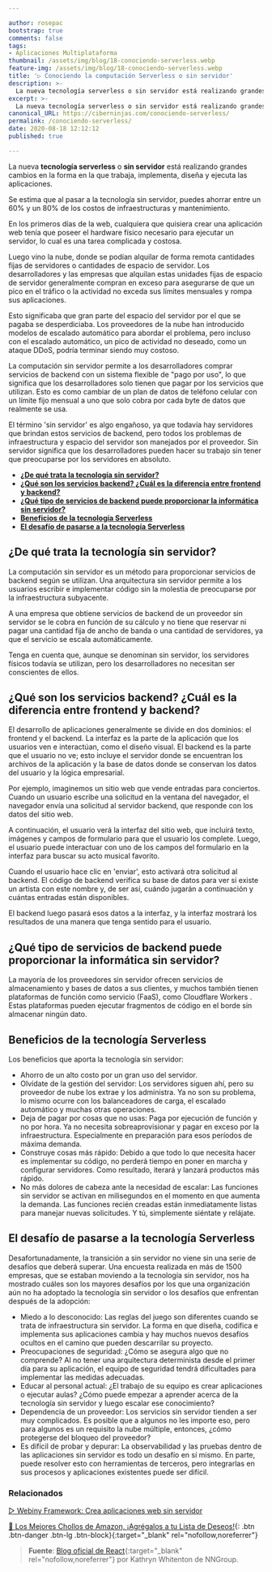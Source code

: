 ```yaml
---

author: rosepac
bootstrap: true
comments: false
tags:
- Aplicaciones Multiplataforma
thumbnail: /assets/img/blog/18-conociendo-serverless.webp
feature-img: /assets/img/blog/18-conociendo-serverless.webp
title: '▷ Conociendo la computación Serverless o sin servidor'
description: >-
  La nueva tecnología serverless o sin servidor está realizando grandes cambios en la forma en la que trabaja, implementa, diseña y ejecuta las aplicaciones.
excerpt: >-
  La nueva tecnología serverless o sin servidor está realizando grandes cambios en la forma en la que trabaja, implementa, diseña y ejecuta las aplicaciones.
canonical_URL: https://ciberninjas.com/conociendo-serverless/
permalink: /conociendo-serverless/
date: 2020-08-18 12:12:12
published: true

---
```

<!-- La mayoría de los proveedores sin servidor ofrecen servicios de almacenamiento y bases de datos a sus clientes, y muchos también tienen plataformas de función como servicio (FaaS) , como Cloudflare Workers . Estas plataformas pueden ejecutar fragmentos de código en el borde sin almacenar ningún dato. -->

La nueva **tecnología serverless** o **sin servidor** está realizando grandes cambios en la forma en la que trabaja, implementa, diseña y ejecuta las aplicaciones.

Se estima que al pasar a la tecnología sin servidor, puedes ahorrar entre un 60% y un 80% de los costos de infraestructuras y mantenimiento.

En los primeros días de la web, cualquiera que quisiera crear una aplicación web tenía que poseer el hardware físico necesario para ejecutar un servidor, lo cual es una tarea complicada y costosa.

Luego vino la nube, donde se podían alquilar de forma remota cantidades fijas de servidores o cantidades de espacio de servidor. Los desarrolladores y las empresas que alquilan estas unidades fijas de espacio de servidor generalmente compran en exceso para asegurarse de que un pico en el tráfico o la actividad no exceda sus límites mensuales y rompa sus aplicaciones.

Esto significaba que gran parte del espacio del servidor por el que se pagaba se desperdiciaba. Los proveedores de la nube han introducido modelos de escalado automático para abordar el problema, pero incluso con el escalado automático, un pico de actividad no deseado, como un ataque DDoS, podría terminar siendo muy costoso.

La computación sin servidor permite a los desarrolladores comprar servicios de backend con un sistema flexible de "pago por uso", lo que significa que los desarrolladores solo tienen que pagar por los servicios que utilizan. Esto es como cambiar de un plan de datos de teléfono celular con un límite fijo mensual a uno que solo cobra por cada byte de datos que realmente se usa.

El término 'sin servidor' es algo engañoso, ya que todavía hay servidores que brindan estos servicios de backend, pero todos los problemas de infraestructura y espacio del servidor son manejados por el proveedor. Sin servidor significa que los desarrolladores pueden hacer su trabajo sin tener que preocuparse por los servidores en absoluto.

- [**¿De qué trata la tecnología sin servidor?**](#de-qué-trata-la-tecnología-sin-servidor)
- [**¿Qué son los servicios backend? ¿Cuál es la diferencia entre frontend y backend?**](#qué-son-los-servicios-backend-cuál-es-la-diferencia-entre-frontend-y-backend)
- [**¿Qué tipo de servicios de backend puede proporcionar la informática sin servidor?**](#qué-tipo-de-servicios-de-backend-puede-proporcionar-la-informática-sin-servidor)
- [**Beneficios de la tecnología Serverless**](#beneficios-de-la-tecnología-serverless)
- [**El desafío de pasarse a la tecnología Serverless**](#el-desafío-de-pasarse-a-la-tecnología-serverless)

## **¿De qué trata la tecnología sin servidor?**

La computación sin servidor es un método para proporcionar servicios de backend según se utilizan. Una arquitectura sin servidor permite a los usuarios escribir e implementar código sin la molestia de preocuparse por la infraestructura subyacente.

A una empresa que obtiene servicios de backend de un proveedor sin servidor se le cobra en función de su cálculo y no tiene que reservar ni pagar una cantidad fija de ancho de banda o una cantidad de servidores, ya que el servicio se escala automáticamente.

Tenga en cuenta que, aunque se denominan sin servidor, los servidores físicos todavía se utilizan, pero los desarrolladores no necesitan ser conscientes de ellos.

## **¿Qué son los servicios backend? ¿Cuál es la diferencia entre frontend y backend?**

El desarrollo de aplicaciones generalmente se divide en dos dominios: el frontend y el backend. La interfaz es la parte de la aplicación que los usuarios ven e interactúan, como el diseño visual. El backend es la parte que el usuario no ve; esto incluye el servidor donde se encuentran los archivos de la aplicación y la base de datos donde se conservan los datos del usuario y la lógica empresarial.

Por ejemplo, imaginemos un sitio web que vende entradas para conciertos. Cuando un usuario escribe una solicitud en la ventana del navegador, el navegador envía una solicitud al servidor backend, que responde con los datos del sitio web.

A continuación, el usuario verá la interfaz del sitio web, que incluirá texto, imágenes y campos de formulario para que el usuario los complete. Luego, el usuario puede interactuar con uno de los campos del formulario en la interfaz para buscar su acto musical favorito.

Cuando el usuario hace clic en 'enviar', esto activará otra solicitud al backend. El código de backend verifica su base de datos para ver si existe un artista con este nombre y, de ser así, cuándo jugarán a continuación y cuántas entradas están disponibles.

El backend luego pasará esos datos a la interfaz, y la interfaz mostrará los resultados de una manera que tenga sentido para el usuario. 

## **¿Qué tipo de servicios de backend puede proporcionar la informática sin servidor?**

La mayoría de los proveedores sin servidor ofrecen servicios de almacenamiento y bases de datos a sus clientes, y muchos también tienen plataformas de función como servicio (FaaS), como Cloudflare Workers . Estas plataformas pueden ejecutar fragmentos de código en el borde sin almacenar ningún dato.

## **Beneficios de la tecnología Serverless**

Los beneficios que aporta la tecnología sin servidor:

- Ahorro de un alto costo por un gran uso del servidor.
- Olvídate de la gestión del servidor: Los servidores siguen ahí, pero su proveedor de nube los extrae y los administra. Ya no son su problema, lo mismo ocurre con los balanceadores de carga, el escalado automático y muchas otras operaciones.
- Deja de pagar por cosas que no usas: Paga por ejecución de función y no por hora. Ya no necesita sobreaprovisionar y pagar en exceso por la infraestructura. Especialmente en preparación para esos períodos de máxima demanda.
- Construye cosas más rápido: Debido a que todo lo que necesita hacer es implementar su código, no perderá tiempo en poner en marcha y configurar servidores. Como resultado, iterará y lanzará productos más rápido.
- No más dolores de cabeza ante la necesidad de escalar: Las funciones sin servidor se activan en milisegundos en el momento en que aumenta la demanda. Las funciones recién creadas están inmediatamente listas para manejar nuevas solicitudes. Y tú, simplemente siéntate y relájate.

## **El desafío de pasarse a la tecnología Serverless**

Desafortunadamente, la transición a sin servidor no viene sin una serie de desafíos que deberá superar. Una encuesta realizada en más de 1500 empresas, que se estaban moviendo a la tecnología sin servidor, nos ha mostrado cuáles son los mayores desafíos por los que una organización aún no ha adoptado la tecnología sin servidor o los desafíos que enfrentan después de la adopción:

- Miedo a lo desconocido: Las reglas del juego son diferentes cuando se trata de infraestructura sin servidor. La forma en que diseña, codifica e implementa sus aplicaciones cambia y hay muchos nuevos desafíos ocultos en el camino que pueden descarrilar su proyecto.
- Preocupaciones de seguridad: ¿Cómo se asegura algo que no comprende? Al no tener una arquitectura determinista desde el primer día para su aplicación, el equipo de seguridad tendrá dificultades para implementar las medidas adecuadas.
- Educar al personal actual: ¿El trabajo de su equipo es crear aplicaciones o ejecutar aulas? ¿Cómo puede empezar a aprender acerca de la tecnología sin servidor y luego escalar ese conocimiento?
- Dependencia de un proveedor: Los servicios sin servidor tienden a ser muy complicados. Es posible que a algunos no les importe eso, pero para algunos es un requisito la nube múltiple, entonces, ¿cómo protegerse del bloqueo del proveedor?
- Es difícil de probar y depurar: La observabilidad y las pruebas dentro de las aplicaciones sin servidor es todo un desafío en sí mismo. En parte, puede resolver esto con herramientas de terceros, pero integrarlas en sus procesos y aplicaciones existentes puede ser difícil.
<!-- https://www.cloudflare.com/learning/serverless/what-is-serverless/ -->

### **Relacionados** <!-- omit in toc -->

[▷ Webiny Framework: Crea aplicaciones web sin servidor](https://ciberninjas.com/webiny-aplicaciones-sin-servidor/)

[🛒 Los Mejores Chollos de Amazon, ¡Agrégalos a tu Lista de Deseos!](/amazon/ "Los Mejores Chollos de Amazon, Ofertas Flash, Black Monday y Amazon Prime Day"){: .btn .btn-danger .btn-lg .btn-block}{:target="_blank" rel="nofollow,noreferrer"}

> **Fuente**: [Blog oficial de React](https://reactjs.org/blog/2020/08/10/react-v17-rc.html){:target="_blank" rel="nofollow,noreferrer"} por Kathryn Whitenton de NNGroup.